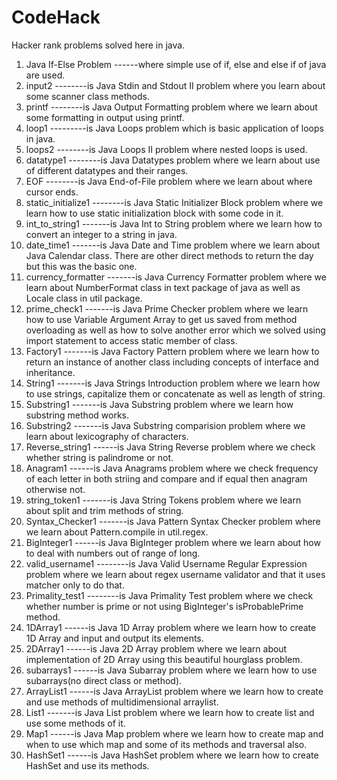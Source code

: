 # CodeHack
Hacker rank problems solved here in java.


1) Java If-Else Problem ------where simple use of if, else and else if of java are used.
2) input2 --------is Java Stdin and Stdout II problem where you learn about some scanner class methods. 
3) printf --------is Java Output Formatting problem where we learn about some formatting in output using printf.
4) loop1 ---------is Java Loops problem which is basic application of loops in java.
5) loops2 --------is Java Loops II problem where nested loops is used.
6) datatype1 --------is Java Datatypes problem where we learn about use of different datatypes and their ranges.
7) EOF --------is Java End-of-File problem where we learn about where cursor ends.
8) static_initialize1 --------is Java Static Initializer Block problem where we learn how to use static initialization block with some code in it. 
9) int_to_string1 -------is Java Int to String problem where we learn how to convert an integer to a string in java.
10) date_time1 -------is Java Date and Time problem where we learn about Java Calendar class. There are other direct methods to return the day but this was the basic one.
11) currency_formatter -------is Java Currency Formatter problem where we learn about NumberFormat class in text package of java as well as Locale class in util package.
12) prime_check1 -------is Java Prime Checker problem where we learn how to use Variable Argument Array to get us saved from method overloading as well as how to solve another error which we solved using import statement to access static member of class.
13) Factory1 -------is Java Factory Pattern problem where we learn how to return an instance of another class including concepts of interface and inheritance.
14) String1 -------is Java Strings Introduction problem where we learn how to use strings, capitalize them or concatenate as well as length of string.
15) Substring1 -------is Java Substring problem where we learn how substring method works.
16) Substring2 -------is Java Substring comparision problem where we learn about lexicography of characters. 
17) Reverse_string1 ------is Java String Reverse problem where we check whether string is palindrome or not.
18) Anagram1 ------is Java Anagrams problem where we check frequency of each letter in both striing and compare and if equal then anagram otherwise not.
19) string_token1 -------is Java String Tokens problem where we learn about split and trim methods of string.
20) Syntax_Checker1 -------is Java Pattern Syntax Checker problem where we learn about Pattern.compile in util.regex.
21) BigInteger1 ------is Java BigInteger problem where we learn about how to deal with numbers out of range of long.
22) valid_username1 --------is Java Valid Username Regular Expression problem where we learn about regex username validator and that it uses matcher only to do that.
23) Primality_test1 --------is Java Primality Test problem where we check whether number is prime or not using BigInteger's isProbablePrime method.
24) 1DArray1 ------is Java 1D Array problem where we learn how to create 1D Array and input and output its elements.
25) 2DArray1 ------is Java 2D Array problem where we learn about implementation of 2D Array using this beautiful hourglass problem.
26) subarrays1 ------is Java Subarray problem where we learn how to use subarrays(no direct class or method).
27) ArrayList1 ------is Java ArrayList problem where we learn how to create and use methods of multidimensional arraylist.
28) List1 -------is Java List problem where we learn how to create list and use some methods of it.
29) Map1 ------is Java Map problem where we learn how to create map and when to use which map and some of its methods and traversal also.
30) HashSet1 ------is Java HashSet problem where we learn how to create HashSet and use its methods.
